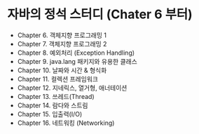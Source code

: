 # 자바의 정석 스터디 (Chater  6 부터)

- Chapter 6. 객체지향 프로그래밍 1
- Chapter 7. 객체지향 프로그래밍 2
- Chapter 8. 예외처리 (Exception Handling)
- Chapter 9. java.lang 패키지와 유용한 클래스
- Chapter 10. 날짜와 시간 & 형식화
- Chapter 11. 컬렉션 프레임워크
- Chapter 12. 지네릭스, 열거형, 애너테이션
- Chapter 13. 쓰레드(Thread)
- Chapter 14. 람다와 스트림
- Chapter 15. 입출력(I/O)
- Chapter 16. 네트워킹 (Networking)

<br><br>